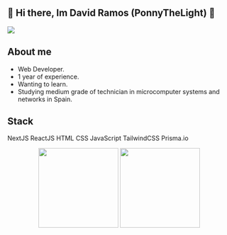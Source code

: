 ## 👋 Hi there, Im David Ramos (PonnyTheLight) 👋

<img src="https://i.imgur.com/37ISl7o.png">

## About me
- Web Developer.
- 1 year of experience.
- Wanting to learn.
- Studying medium grade of technician in microcomputer systems and networks in Spain.

## Stack
NextJS ReactJS HTML CSS JavaScript TailwindCSS Prisma.io

<p align="center">
<img height="180em" src="https://github-readme-stats.vercel.app/api?username=ponnythelight&show_icons=true&theme=algolia" >
<img height="180em" src="https://github-readme-stats.vercel.app/api/top-langs?username=ponnythelight&show_icons=true&theme=algolia" >
</p>
